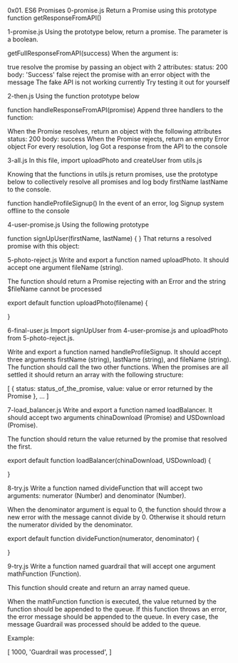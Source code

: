 0x01. ES6 Promises
0-promise.js
Return a Promise using this prototype function getResponseFromAPI()

1-promise.js
Using the prototype below, return a promise. The parameter is a boolean.

getFullResponseFromAPI(success) When the argument is:

true resolve the promise by passing an object with 2 attributes: status: 200 body: 'Success' false reject the promise with an error object with the message The fake API is not working currently Try testing it out for yourself

2-then.js
Using the function prototype below

function handleResponseFromAPI(promise) Append three handlers to the function:

When the Promise resolves, return an object with the following attributes status: 200 body: success When the Promise rejects, return an empty Error object For every resolution, log Got a response from the API to the console

3-all.js
In this file, import uploadPhoto and createUser from utils.js

Knowing that the functions in utils.js return promises, use the prototype below to collectively resolve all promises and log body firstName lastName to the console.

function handleProfileSignup() In the event of an error, log Signup system offline to the console

4-user-promise.js
Using the following prototype

function signUpUser(firstName, lastName) { } That returns a resolved promise with this object:

5-photo-reject.js
Write and export a function named uploadPhoto. It should accept one argument fileName (string).

The function should return a Promise rejecting with an Error and the string $fileName cannot be processed

export default function uploadPhoto(filename) {

}

6-final-user.js
Import signUpUser from 4-user-promise.js and uploadPhoto from 5-photo-reject.js.

Write and export a function named handleProfileSignup. It should accept three arguments firstName (string), lastName (string), and fileName (string). The function should call the two other functions. When the promises are all settled it should return an array with the following structure:

[ { status: status_of_the_promise, value: value or error returned by the Promise }, ... ]

7-load_balancer.js
Write and export a function named loadBalancer. It should accept two arguments chinaDownload (Promise) and USDownload (Promise).

The function should return the value returned by the promise that resolved the first.

export default function loadBalancer(chinaDownload, USDownload) {

}

8-try.js
Write a function named divideFunction that will accept two arguments: numerator (Number) and denominator (Number).

When the denominator argument is equal to 0, the function should throw a new error with the message cannot divide by 0. Otherwise it should return the numerator divided by the denominator.

export default function divideFunction(numerator, denominator) {

}

9-try.js
Write a function named guardrail that will accept one argument mathFunction (Function).

This function should create and return an array named queue.

When the mathFunction function is executed, the value returned by the function should be appended to the queue. If this function throws an error, the error message should be appended to the queue. In every case, the message Guardrail was processed should be added to the queue.

Example:

[ 1000, 'Guardrail was processed', ]
